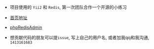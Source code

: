 * 项目使用的 `Yii2` 和 `Redis`, 第一次团队合作一个开源的小练习

* [首页地址](http://123.56.135.230/weibo/frontend/web/index.php)

* [phpRedisAdmin](http://123.56.135.230/phpRedisAdmin/?overview)

* 想贡献代码的朋友可以提`issue`, 写上自己的用户名, 或者加我qq和我沟通, `1413161683`